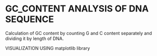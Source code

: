 # GC_CONTENT ANALYSIS OF DNA SEQUENCE 
Calculation of GC content by counting G and C content separately and dividing it by length of DNA.

VISUALIZATION USING matplotlib library 

